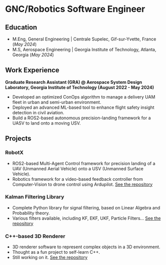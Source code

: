 # GNC/Robotics Software Engineer
## Education
- M.Eng, General Engineering | Centrale Supelec, Gif-sur-Yvette, France (_May 2024_)
- M.S, Aerospace Engineering | Georgia Institute of Technology, Atlanta, Georgia (_May 2024_)

## Work Experience
**Graduate Research Assistant (GRA) @ Aerospace System Design Laboratory, Georgia Institute of Technology (August 2022 - May 2024)**
- Developed an optimized ConOps algorithm to manage a delivery UAM fleet in urban and semi-urban environment.
- Deployed an advanced ML-based tool to enhance flight safety insight detection in civil aviation.
- Build a ROS2-based autonomous precision-landing framework for a UASV to land onto a moving USV.

## Projects
### RobotX
- ROS2-based Multi-Agent Control framework for precision landing of a UAV (Unmanned Aerial Vehicle) onto a USV (Unmanned Surface Vehicle).
- Robotics framework for a video-based feedback controller from Computer-Vision to drone control using Ardupilot.
[See the repository](https://github.com/gt-marine-robotics-group/robotx_ros2_ws)

### Kalman Filtering Library
- Complete Python library for signal filtering, based on Linear Algebra and Probability theory.
- Various filters available, including KF, EKF, UKF, Particle Filters...
[See the repository](https://github.com/hchardin3/KalmanFiltering)

### C++-based 3D Renderer
- 3D renderer software to represent complex objects in a 3D environment.
- Thought as a fun project to self-learn C++.
- Still working on it.
[See the repository](https://github.com/hchardin3/3DRenderer)
